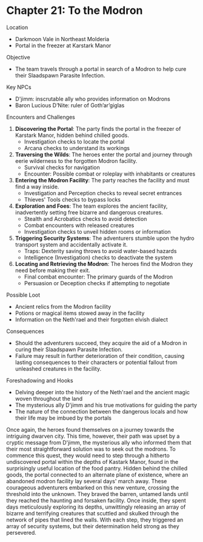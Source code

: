 # Chapter 21: To the Modron

 Location
- Darkmoon Vale in Northeast Molderia
- Portal in the freezer at Karstark Manor

 Objective
- The team travels through a portal in search of a Modron to help cure their Slaadspawn Parasite Infection.

 Key NPCs
- D'jimm: inscrutable ally who provides information on Modrons
- Baron Lucious D’Nite: ruler of Goth’ar’giglas

 Encounters and Challenges
1. **Discovering the Portal**: The party finds the portal in the freezer of Karstark Manor, hidden behind chilled goods.
    - Investigation checks to locate the portal
    - Arcana checks to understand its workings
2. **Traversing the Wilds**: The heroes enter the portal and journey through eerie wilderness to the forgotten Modron facility.
    - Survival checks for navigation
    - Encounter: Possible combat or roleplay with inhabitants or creatures
3. **Entering the Modron Facility**: The party reaches the facility and must find a way inside.
    - Investigation and Perception checks to reveal secret entrances
    - Thieves' Tools checks to bypass locks
4. **Exploration and Foes**: The team explores the ancient facility, inadvertently setting free bizarre and dangerous creatures.
    - Stealth and Acrobatics checks to avoid detection
    - Combat encounters with released creatures
    - Investigation checks to unveil hidden rooms or information
5. **Triggering Security Systems**: The adventurers stumble upon the hydro transport system and accidentally activate it.
    - Traps: Dexterity saving throws to avoid water-based hazards
    - Intelligence (Investigation) checks to deactivate the system
6. **Locating and Retrieving the Modron**: The heroes find the Modron they need before making their exit.
    - Final combat encounter: The primary guards of the Modron
    - Persuasion or Deception checks if attempting to negotiate

 Possible Loot
- Ancient relics from the Modron facility
- Potions or magical items stowed away in the facility
- Information on the Neth'rael and their forgotten elvish dialect

 Consequences
- Should the adventurers succeed, they acquire the aid of a Modron in curing their Slaadspawn Parasite Infection.
- Failure may result in further deterioration of their condition, causing lasting consequences to their characters or potential fallout from unleashed creatures in the facility.

 Foreshadowing and Hooks
- Delving deeper into the history of the Neth'rael and the ancient magic woven throughout the land
- The mysterious ally D'jimm and his true motivations for guiding the party
- The nature of the connection between the dangerous locals and how their life may be imbued by the portals



Once again, the heroes found themselves on a journey towards the intriguing dwarven city. This time, however, their path was upset by a cryptic message from D'jimm, the mysterious ally who informed them that their most straightforward solution was to seek out the modrons. To commence this quest, they would need to step through a hitherto undiscovered portal within the depths of Kastark Manor, found in the surprisingly useful location of the food pantry. Hidden behind the chilled goods, the portal connected to an alternate plane of existence, where an abandoned modron facility lay several days' march away.
These courageous adventurers embarked on this new venture, crossing the threshold into the unknown. They braved the barren, untamed lands until they reached the haunting and forsaken facility. Once inside, they spent days meticulously exploring its depths, unwittingly releasing an array of bizarre and terrifying creatures that scuttled and skulked through the network of pipes that lined the walls. With each step, they triggered an array of security systems, but their determination held strong as they persevered.
